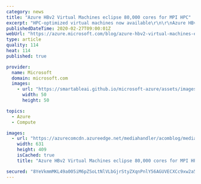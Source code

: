 ```yaml
---
category: news
title: "Azure HBv2 Virtual Machines eclipse 80,000 cores for MPI HPC"
excerpt: "HPC-optimized virtual machines now available\r\n\r\nAzure HBv2-series Virtual Machines (VMs) are now generally available in the South Central US region. HBv2 VMs will also be available in West Europe, East US, West US 2, North Central US, Japan East soon.\r\n\r\nHBv2 VMs deliver supercomputer-class performance,"
publishedDateTime: 2020-02-27T09:00:01Z
webUrl: "https://azure.microsoft.com/blog/azure-hbv2-virtual-machines-eclipse-80000-cores-for-mpi-hpc/"
type: article
quality: 114
heat: 114
published: true

provider:
  name: Microsoft
  domain: microsoft.com
  images:
    - url: "https://smartableai.github.io/microsoft-azure/assets/images/organizations/microsoft.com-50x50.jpg"
      width: 50
      height: 50

topics:
  - Azure
  - Compute

images:
  - url: "https://azurecomcdn.azureedge.net/mediahandler/acomblog/media/Default/blog/f9585259-dc32-431e-a5f3-a1272c2e9bf1.jpg"
    width: 631
    height: 409
    isCached: true
    title: "Azure HBv2 Virtual Machines eclipse 80,000 cores for MPI HPC"

secured: "8YeVkmmMKL49a005iM6pZSoLtNlVLbGjrStyZXqnPnlY56AGUVECXCc9xw2a5EUioOMW6Jbc0OWvaCFY6nyHwBZ+dOXd+JvrADGpv887d3R6wRHDTY9zovo1gnxz4JfzrOS5Tno1h4RZLFCHs8+dnaiMBMNLjHV5aqHCWWds0ErUPeLFkzhYE1l6oHqAnz1lnzfLqOmTAWMR9/fELOFTkuuvZHj/drSfKPJ0VHJ++rHyY8fSbHNek99Uwy8cgxo3eRWQrvfnFEx+U+kk8ZODEULObsN7kds7q3mCP1b6DOKqV2W0wCt8S2pVUusTktIRod2je1NQ42Y/Rw3MD3MgUA==;ya38BIEK1AOgdXM28PrzJA=="
---
```


